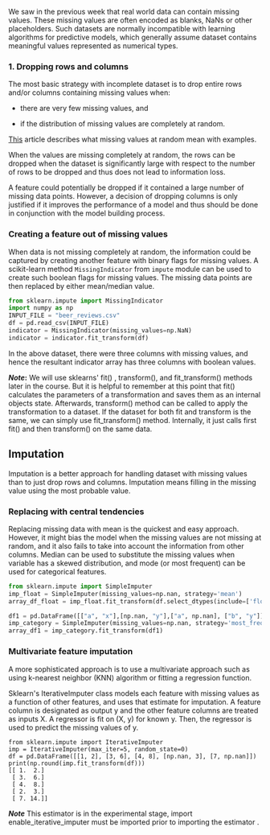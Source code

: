 We saw in the previous week that real world data can contain missing values. These missing values are often encoded as blanks, NaNs or other placeholders. Such datasets are normally incompatible with learning algorithms for predictive models, which generally assume dataset contains meaningful values represented as numerical types. 


### 1. Dropping rows and columns

The most basic strategy with incomplete dataset is to drop entire rows and/or columns containing missing values when:

- there are very few missing values, and

- if the distribution of missing values are completely at random.


[This](https://towardsdatascience.com/all-about-missing-data-handling-b94b8b5d2184) article describes what missing values at random mean with examples. 

When the values are missing completely at random, the rows can be dropped when the dataset is significantly large with respect to the number of rows to be dropped and thus does not lead to information loss.

A feature could potentially be dropped if it contained a large number of missing data points. However, a decision of dropping columns is only justified if it improves the performance of a model and thus should be done in conjunction with the model building process.

### Creating a feature out of missing values

When data is not missing completely at random, the information could be captured by creating another feature with binary flags for missing values. A scikit-learn method `MissingIndicator` from `impute` module can be used to create such boolean flags for missing values. The missing data points are then replaced by either mean/median value. 

```python
from sklearn.impute import MissingIndicator 
import numpy as np
INPUT_FILE = "beer_reviews.csv"
df = pd.read_csv(INPUT_FILE)
indicator = MissingIndicator(missing_values=np.NaN)
indicator = indicator.fit_transform(df)
```

In the above dataset, there were three columns with missing values, and hence the resultant indicator array has three columns with boolean values.

**_Note_:** We will use sklearns' fit() , transform(), and fit_transform() methods later in the course. But it is helpful to remember at this point that fit() calculates the parameters of a transformation and saves them as an internal objects state. Afterwards, transform() method can be called to apply the transformation to a dataset. If the dataset for both fit and transform is the same, we can simply use fit_transform() method. Internally, it just calls first fit() and then transform() on the same data.

## Imputation

Imputation is a better approach for handling dataset with missing values than to just drop rows and columns. Imputation means filling in the missing value using the most probable value.


### Replacing with central tendencies

Replacing missing data with mean is the quickest and easy approach. However, it might bias the model when the missing values are not missing at random, and it also fails to take into account the information from other columns. Median can be used to substitute the missing values when variable has a skewed distribution, and mode (or most frequent) can be used for categorical features.

```python
from sklearn.impute import SimpleImputer
imp_float = SimpleImputer(missing_values=np.nan, strategy='mean')
array_df_float = imp_float.fit_transform(df.select_dtypes(include=['float64']))

df1 = pd.DataFrame([["a", "x"],[np.nan, "y"],["a", np.nan], ["b", "y"]], dtype="category")
imp_category = SimpleImputer(missing_values=np.nan, strategy='most_frequent')
array_df1 = imp_category.fit_transform(df1)
```

### Multivariate feature imputation

A more sophisticated approach is to use a multivariate approach such as using k-nearest neighbor (KNN) algorithm or fitting a regression function. 


Sklearn's IterativeImputer class models each feature with missing values as a function of other features, and uses that estimate for imputation. A feature column is designated as output y and the other feature columns are treated as inputs X. A regressor is fit on (X, y) for known y. Then, the regressor is used to predict the missing values of y.

```from sklearn.experimental import enable_iterative_imputer
from sklearn.impute import IterativeImputer
imp = IterativeImputer(max_iter=5, random_state=0)
df = pd.DataFrame([[1, 2], [3, 6], [4, 8], [np.nan, 3], [7, np.nan]])
print(np.round(imp.fit_transform(df)))
[[ 1.  2.]
 [ 3.  6.]
 [ 4.  8.]
 [ 2.  3.]
 [ 7. 14.]]
 ```

**_Note_** This estimator is in the experimental stage, import enable_iterative_imputer must be imported prior to importing the estimator .
